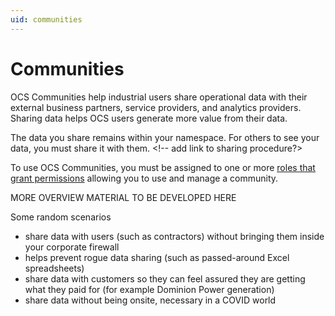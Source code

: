 ```yaml
---
uid: communities
---
```


# Communities

OCS Communities help industrial users share operational data with their external business partners, service providers, and analytics providers. Sharing data helps OCS users generate more value from their data.

The data you share remains within your namespace. For others to see your data, you must share it with them. <!-- add link to sharing procedure?>

To use OCS Communities, you must be assigned to one or more [roles that grant permissions](xref:communityroles) allowing you to use and manage a community.

MORE OVERVIEW MATERIAL TO BE DEVELOPED HERE

Some random scenarios

- share data with users (such as contractors) without bringing them inside your corporate firewall
- helps prevent rogue data sharing (such as passed-around Excel spreadsheets)
- share data with customers so they can feel assured they are getting what they paid for (for example Dominion Power generation)
- share data without being onsite, necessary in a COVID world
